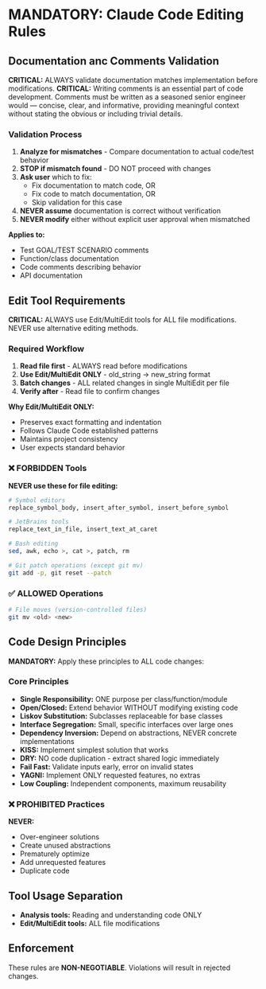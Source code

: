 # MANDATORY: Claude Code Editing Rules

## Documentation anc Comments Validation

**CRITICAL:** ALWAYS validate documentation matches implementation before modifications.
**CRITICAL:** Writing comments is an essential part of code development. Comments must be written as a seasoned senior engineer would — concise, clear, and informative, providing meaningful context without stating the obvious or including trivial details.

### Validation Process

1. **Analyze for mismatches** - Compare documentation to actual code/test behavior
2. **STOP if mismatch found** - DO NOT proceed with changes
3. **Ask user** which to fix:
    - Fix documentation to match code, OR
    - Fix code to match documentation, OR
    - Skip validation for this case
4. **NEVER assume** documentation is correct without verification
5. **NEVER modify** either without explicit user approval when mismatched

**Applies to:**
- Test GOAL/TEST SCENARIO comments
- Function/class documentation
- Code comments describing behavior
- API documentation

## Edit Tool Requirements

**CRITICAL:** ALWAYS use Edit/MultiEdit tools for ALL file modifications. NEVER use alternative editing methods.

### Required Workflow

1. **Read file first** - ALWAYS read before modifications
2. **Use Edit/MultiEdit ONLY** - old_string → new_string format
3. **Batch changes** - ALL related changes in single MultiEdit per file
4. **Verify after** - Read file to confirm changes

**Why Edit/MultiEdit ONLY:**
- Preserves exact formatting and indentation
- Follows Claude Code established patterns
- Maintains project consistency
- User expects standard behavior

### ❌ FORBIDDEN Tools

**NEVER use these for file editing:**

```bash
# Symbol editors
replace_symbol_body, insert_after_symbol, insert_before_symbol

# JetBrains tools
replace_text_in_file, insert_text_at_caret

# Bash editing
sed, awk, echo >, cat >, patch, rm

# Git patch operations (except git mv)
git add -p, git reset --patch
```

### ✅ ALLOWED Operations

```bash
# File moves (version-controlled files)
git mv <old> <new>
```

## Code Design Principles

**MANDATORY:** Apply these principles to ALL code changes:

### Core Principles
- **Single Responsibility:** ONE purpose per class/function/module
- **Open/Closed:** Extend behavior WITHOUT modifying existing code
- **Liskov Substitution:** Subclasses replaceable for base classes
- **Interface Segregation:** Small, specific interfaces over large ones
- **Dependency Inversion:** Depend on abstractions, NEVER concrete implementations
- **KISS:** Implement simplest solution that works
- **DRY:** NO code duplication - extract shared logic immediately
- **Fail Fast:** Validate inputs early, error on invalid states
- **YAGNI:** Implement ONLY requested features, no extras
- **Low Coupling:** Independent components, maximum reusability

### ❌ PROHIBITED Practices

**NEVER:**
- Over-engineer solutions
- Create unused abstractions
- Prematurely optimize
- Add unrequested features
- Duplicate code

## Tool Usage Separation

- **Analysis tools:** Reading and understanding code ONLY
- **Edit/MultiEdit tools:** ALL file modifications

## Enforcement

These rules are **NON-NEGOTIABLE**. Violations will result in rejected changes.